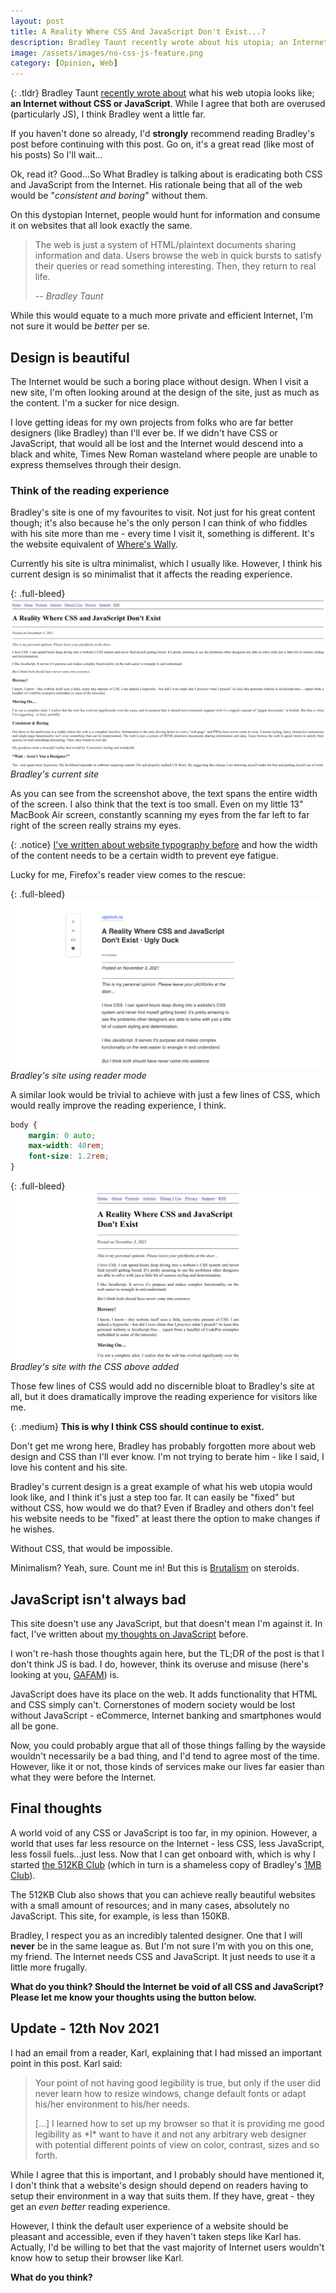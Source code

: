 ```yaml
---
layout: post
title: A Reality Where CSS And JavaScript Don't Exist...?
description: Bradley Taunt recently wrote about his utopia; an Internet without CSS or JavaScript. I'm not sure I agree with him.
image: /assets/images/no-css-js-feature.png
category: [Opinion, Web]
---
```


{: .tldr}
Bradley Taunt [recently wrote about](https://bt.ht/css-js-mistake/) what his web utopia looks like; **an Internet without CSS or JavaScript**. While I agree that both are overused (particularly JS), I think Bradley went a little far.

If you haven't done so already, I'd **strongly** recommend reading Bradley's post before continuing with this post. Go on, it's a great read (like most of his posts) So I'll wait...

Ok, read it? Good...So What Bradley is talking about is eradicating both CSS and JavaScript from the Internet. His rationale being that all of the web would be "*consistent and boring*" without them.

On this dystopian Internet, people would hunt for information and consume it on websites that all look exactly the same.

> The web is just a system of HTML/plaintext documents sharing information and data. Users browse the web in quick bursts to satisfy their queries or read something interesting. Then, they return to real life.
>
>  <cite>-- Bradley Taunt</cite>

While this would equate to a much more private and efficient Internet, I'm not sure it would be _better_ per se.

## Design is beautiful
The Internet would be such a boring place without design. When I visit a new site, I'm often looking around at the design of the site, just as much as the content. I'm a sucker for nice design.

I love getting ideas for my own projects from folks who are far better designers (like Bradley) than I'll ever be. If we didn't have CSS or JavaScript, that would all be lost and the Internet would descend into a black and white, Times New Roman wasteland where people are unable to express themselves through their design.

### Think of the reading experience
Bradley's site is one of my favourites to visit. Not just for his great content though; it's also because he's the only person I can think of who fiddles with his site more than me - every time I visit it, something is different. It's the website equivalent of [Where's Wally](https://en.wikipedia.org/wiki/Where%27s_Wally%3F).

Currently his site is ultra minimalist, which I usually like. However, I think his current design is so minimalist that it affects the reading experience.

{: .full-bleed}
![Badley's current site](/assets/images/ugly-duck-minimal.png)
*Bradley's current site*

As you can see from the screenshot above, the text spans the entire width of the screen. I also think that the text is too small. Even on my little 13" MacBook Air screen, constantly scanning my eyes from the far left to far right of the screen really strains my eyes.

{: .notice}
[I've written about website typography before](/whats-in-a-font-researching-website-typography/) and how the width of the content needs to be a certain width to prevent eye fatigue.

Lucky for me, Firefox's reader view comes to the rescue:

{: .full-bleed}
![Badley's site using reader mode](/assets/images/ugly-duck-reader-mode.png)
*Bradley's site using reader mode*

A similar look would be trivial to achieve with just a few lines of CSS, which would really improve the reading experience, I think.

```css
body {
    margin: 0 auto;
    max-width: 40rem;
    font-size: 1.2rem;
}
```

{: .full-bleed}
![Some additional CSS added to Bradley's site](/assets/images/ugly-duck-added-css.png)
*Bradley's site with the CSS above added*

Those few lines of CSS would add no discernible bloat to Bradley's site at all, but it does dramatically improve the reading experience for visitors like me.

{: .medium}
**This is why I think CSS should continue to exist.**

Don't get me wrong here, Bradley has probably forgotten more about web design and CSS than I'll ever know. I'm not trying to berate him - like I said, I love his content and his site.

Bradley's current design is a great example of what his web utopia would look like, and I think it's just a step too far. It can easily be "fixed" but without CSS, how would we do that? Even if Bradley and others don't feel his website needs to be "fixed" at least there the option to make changes if he wishes.

Without CSS, that would be impossible.

Minimalism? Yeah, sure. Count me in! But this is [Brutalism](https://brutalist-web.design/) on steroids.

## JavaScript isn't always bad
This site doesn't use any JavaScript, but that doesn't mean I'm against it. In fact, I've written about [my thoughts on JavaScript](/is-javascript-bad-well-only-if-youre-using-it-wrong/) before.

I won't re-hash those thoughts again here, but the TL;DR of the post is that I don't think JS is bad. I do, however, think its overuse and misuse (here's looking at you, [GAFAM](https://en.wikipedia.org/wiki/Big_Tech#GAFAM_or_FAAMG)) is.

JavaScript does have its place on the web. It adds functionality that HTML and CSS simply can't. Cornerstones of modern society would be lost without JavaScript - eCommerce, Internet banking and smartphones would all be gone.

Now, you could probably argue that all of those things falling by the wayside wouldn't necessarily be a bad thing, and I'd tend to agree most of the time. However, like it or not, those kinds of services make our lives far easier than what they were before the Internet.

## Final thoughts
A world void of any CSS or JavaScript is too far, in my opinion. However, a world that uses far less resource on the Internet - less CSS, less JavaScript, less fossil fuels...just less. Now that I can get onboard with, which is why I started [the 512KB Club](https://512kb.club) (which in turn is a shameless copy of Bradley's [1MB Club](https://1mb.club)).

The 512KB Club also shows that you can achieve really beautiful websites with a small amount of resources; and in many cases, absolutely no JavaScript. This site, for example, is less than 150KB.

Bradley, I respect you as an incredibly talented designer. One that I will **never** be in the same league as. But I'm not sure I'm with you on this one, my friend. The Internet needs CSS and JavaScript. It just needs to use it a little more frugally.

**What do you think? Should the Internet be void of all CSS and JavaScript? Please let me know your thoughts using the button below.**

## Update - 12th Nov 2021

I had an email from a reader, Karl, explaining that I had missed an important point in this post. Karl said:

> Your point of not having good legibility is true, but only if the
user did never learn how to resize windows, change default fonts or
adapt his/her environment to his/her needs.
>
> [...] I learned how to set up my browser so that it
is providing me good legibility as \*I\* want to have it and not any
arbitrary web designer with potential different points of view on
color, contrast, sizes and so forth.

While I agree that this is important, and I probably should have mentioned it, I don't think that a website's design should depend on readers having to setup their environment in a way that suits them. If they have, great - they get an _even better_ reading experience.

However, I think the default user experience of a website should be pleasant and accessible, even if they haven't taken steps like Karl has. Actually, I'd be willing to bet that the vast majority of Internet users wouldn't know how to setup their browser like Karl.

**What do you think?**
